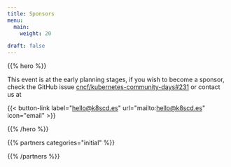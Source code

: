 ```yaml
---
title: Sponsors
menu:
  main:
    weight: 20

draft: false
---
```


{{% hero %}}

This event is at the early planning stages, if you wish to become a sponsor,
check the GitHub issue [cncf/kubernetes-community-days#231](https://github.com/cncf/kubernetes-community-days/issues/231) or contact us at

{{< button-link label="hello@k8scd.es" url="mailto:hello@k8scd.es" icon="email" >}}

{{% /hero %}}

{{% partners categories="initial" %}}

{{% /partners %}}
